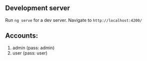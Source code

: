 ## Development server
Run `ng serve` for a dev server. Navigate to `http://localhost:4200/`

## Accounts:
1. admin (pass: admin)
2. user (pass: user)
